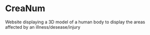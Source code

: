 # CreaNum
Website displaying a 3D model of a human body to display the areas affected by an illness/desease/injury
